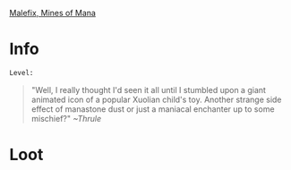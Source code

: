 <!-- TITLE: Statue Of Windre -->

[Malefix, Mines of Mana](malefix)

# Info

```perl
Level: 
```
> "Well, I really thought I'd seen it all until I stumbled upon a giant animated icon of a popular Xuolian child's toy.  Another strange side effect of manastone dust or just a maniacal enchanter up to some mischief?"
> *~Thrule*


# Loot